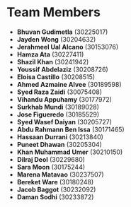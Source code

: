 # Team Members

- **Bhuvan Gudimetla** (30225017)
- **Jayden Wong** (30204632)
- **Jerahmeel Ual Alcano** (30153076)
- **Hamza Ata** (30227411)
- **Shazil Khan** (30241942)
- **Youssif Abdelaziz** (30208726)
- **Eloisa Castillo** (30208515)
- **Ahmed Azmaine Alvee** (30189598)
- **Syed Raza Zaidi** (30075408)
- **Vihandu Appuhamy**  (30177972)
- **Surkhab Mundi** (30189028)
- **Jose Figueredo** (30185529)
- **Syed Wasef Daiyan** (30205727)
- **Abdu Rahmann Ben Issa** (30171465)
- **Hassaan Durrani** (30213840)
- **Puneet Dhawan** (30205304)
- **Khan Muhammad Umer** (30210150)
- **Dilraj Deol** (30229680)
- **Sara Moon** (30175244)
- **Marena Matavao** (30237507)
- **Bereket Ware** (30180248)
- **Jacob Baggot** (30232092)
- **Daman Sodhi** (30233872)